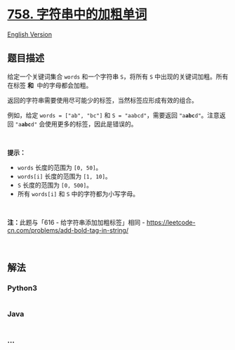 # [758. 字符串中的加粗单词](https://leetcode-cn.com/problems/bold-words-in-string)

[English Version](https://github.com/yanglr/leetcode-ac/blob/master/assets/0700-0799/0758.Bold%20Words%20in%20String/README_EN.md)

## 题目描述

<!-- 这里写题目描述 -->

<p>给定一个关键词集合 <code>words</code> 和一个字符串 <code>S</code>，将所有 <code>S</code> 中出现的关键词加粗。所有在标签 <code><b></code> 和 <code></b></code> 中的字母都会加粗。</p>

<p>返回的字符串需要使用尽可能少的标签，当然标签应形成有效的组合。</p>

<p>例如，给定 <code>words = ["ab", "bc"]</code> 和 <code>S = "aabcd"</code>，需要返回 <code>"a<b>abc</b>d"</code>。注意返回 <code>"a<b>a<b>b</b>c</b>d"</code> 会使用更多的标签，因此是错误的。</p>

<p> </p>

<p><strong>提示：</strong></p>

<ul>
	<li><code>words</code> 长度的范围为 <code>[0, 50]</code>。</li>
	<li><code>words[i]</code> 长度的范围为 <code>[1, 10]</code>。</li>
	<li><code>S</code> 长度的范围为 <code>[0, 500]</code>。</li>
	<li>所有 <code>words[i]</code> 和 <code>S</code> 中的字符都为小写字母。</li>
</ul>

<p> </p>

<p><strong>注：</strong>此题与「616 - 给字符串添加加粗标签」相同 - <a href="https://leetcode-cn.com/problems/add-bold-tag-in-string/">https://leetcode-cn.com/problems/add-bold-tag-in-string/</a></p>

<p> </p>


## 解法

<!-- 这里可写通用的实现逻辑 -->

<!-- tabs:start -->

### **Python3**

<!-- 这里可写当前语言的特殊实现逻辑 -->

```python

```

### **Java**

<!-- 这里可写当前语言的特殊实现逻辑 -->

```java

```

### **...**

```

```

<!-- tabs:end -->
